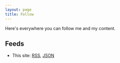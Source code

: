 ```yaml
---
layout: page
title: Follow
---
```


Here's everywhere you can follow me and my content.

## Feeds

* This site: <i class="far fa-rss-square"></i> <a href="/feed.rss">RSS</a>, <i class="far fa-brackets-curly"></i> <a href="/feed.json">JSON</a>
